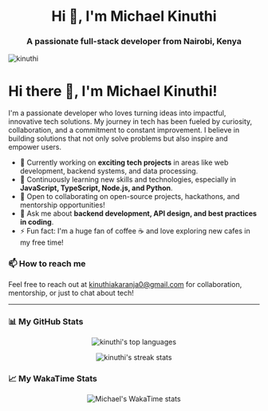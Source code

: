 <h1 align="center">Hi 👋, I'm Michael Kinuthi</h1>
<h3 align="center">A passionate full-stack developer from Nairobi, Kenya</h3>

<p align="left"> 
  <img src="https://komarev.com/ghpvc/?username=kinuthi&label=Profile%20views&color=0e75b6&style=flat" alt="kinuthi" /> 
</p>

# Hi there 👋, I'm Michael Kinuthi!

I'm a passionate developer who loves turning ideas into impactful, innovative tech solutions. My journey in tech has been fueled by curiosity, collaboration, and a commitment to constant improvement. I believe in building solutions that not only solve problems but also inspire and empower users.

- 🔭 Currently working on **exciting tech projects** in areas like web development, backend systems, and data processing.
- 🌱 Continuously learning new skills and technologies, especially in **JavaScript, TypeScript, Node.js, and Python**.
- 👯 Open to collaborating on open-source projects, hackathons, and mentorship opportunities!
- 💬 Ask me about **backend development, API design, and best practices in coding**.
- ⚡ Fun fact: I'm a huge fan of coffee ☕️ and love exploring new cafes in my free time!

### 📫 How to reach me
Feel free to reach out at [kinuthiakaranja0@gmail.com](mailto:kinuthiakaranja0@gmail.com) for collaboration, mentorship, or just to chat about tech!

<hr>

### 📊 My GitHub Stats
<p align="center">
  <img src="https://github-readme-stats.vercel.app/api/top-langs?username=kinuthi&show_icons=true&locale=en&layout=compact&theme=chartreuse-dark" alt="kinuthi's top languages" />
</p>

<p align="center">
  <img src="https://github-readme-streak-stats.herokuapp.com/?user=kinuthi&theme=tokyonight" alt="kinuthi's streak stats" />
</p>

### 📈 My WakaTime Stats
<p align="center">
  <img src="https://github-readme-stats.vercel.app/api/wakatime?username=kinuthi&api_domain=wakatime.com&theme=radical" alt="Michael's WakaTime stats" />
</p>
